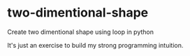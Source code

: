 # two-dimentional-shape
Create two dimentional shape using loop in python

It's just an exercise to build my strong programming intuition. 
